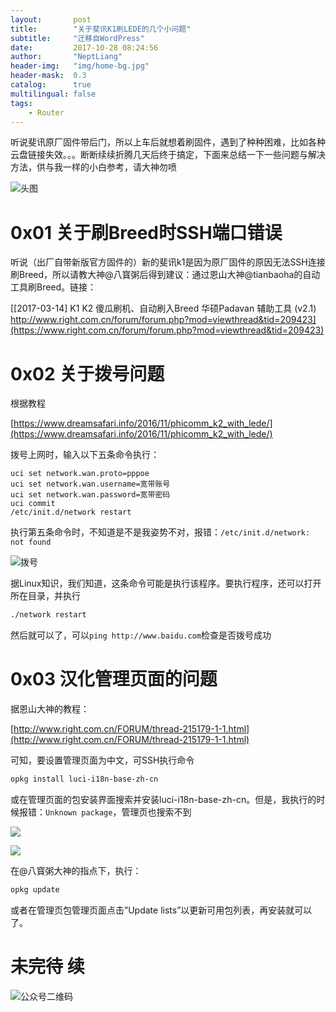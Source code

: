 ```yaml
---
layout:       post
title:        "关于斐讯K1刷LEDE的几个小问题"
subtitle:     "迁移自WordPress"
date:         2017-10-28 08:24:56
author:       "NeptLiang"
header-img:   "img/home-bg.jpg"
header-mask:  0.3
catalog:      true
multilingual: false
tags:
    - Router
---
```



听说斐讯原厂固件带后门，所以上车后就想着刷固件，遇到了种种困难，比如各种云盘链接失效。。。断断续续折腾几天后终于搞定，下面来总结一下一些问题与解决方法，供与我一样的小白参考，请大神勿喷

![头图](https://neptliang.files.wordpress.com/2017/10/wp-image-291994055.png?w=551&zoom=2)

# 0x01 关于刷Breed时SSH端口错误

听说（出厂自带新版官方固件的）新的斐讯k1是因为原厂固件的原因无法SSH连接刷Breed，所以请教大神@八寳粥后得到建议：通过恩山大神@tianbaoha的自动工具刷Breed。链接：

[[2017-03-14] K1 K2 傻瓜刷机、自动刷入Breed 华硕Padavan 辅助工具 (v2.1) http://www.right.com.cn/forum/forum.php?mod=viewthread&tid=209423](https://www.right.com.cn/forum/forum.php?mod=viewthread&tid=209423)

# 0x02 关于拨号问题

根据教程

[https://www.dreamsafari.info/2016/11/phicomm_k2_with_lede/](https://www.dreamsafari.info/2016/11/phicomm_k2_with_lede/)

拨号上网时，输入以下五条命令执行：

```shell
uci set network.wan.proto=pppoe
uci set network.wan.username=宽带账号
uci set network.wan.password=宽带密码
uci commit
/etc/init.d/network restart
```

执行第五条命令时，不知道是不是我姿势不对，报错：`/etc/init.d/network: not found`

![拨号](https://neptliang.files.wordpress.com/2017/10/wp-image-130585873.jpg?w=551&zoom=2)

据Linux知识，我们知道，这条命令可能是执行该程序。要执行程序，还可以打开所在目录，并执行

```sh
./network restart
```

然后就可以了，可以`ping http://www.baidu.com`检查是否拨号成功

# 0x03 汉化管理页面的问题

据恩山大神的教程：

[http://www.right.com.cn/FORUM/thread-215179-1-1.html](http://www.right.com.cn/FORUM/thread-215179-1-1.html)

可知，要设置管理页面为中文，可SSH执行命令

```bash
opkg install luci-i18n-base-zh-cn
```

或在管理页面的包安装界面搜索并安装luci-i18n-base-zh-cn。但是，我执行的时候报错：`Unknown package`，管理页也搜索不到

![](https://neptliang.files.wordpress.com/2017/10/wp-image-2080771478.png?w=551&zoom=2)

![](https://neptliang.files.wordpress.com/2017/10/wp-image-1717414927.png?w=551&zoom=2)

在@八寳粥大神的指点下，执行：

```bash
opkg update
```

或者在管理页包管理页面点击”Update lists”以更新可用包列表，再安装就可以了。

# 未完待 续


![公众号二维码](https://neptliang.github.io/img/Article/WeChatBlog.png)